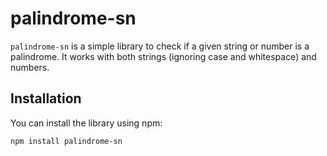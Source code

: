 # palindrome-sn

`palindrome-sn` is a simple library to check if a given string or number is a palindrome. It works with both strings (ignoring case and whitespace) and numbers.

## Installation

You can install the library using npm:

```bash
npm install palindrome-sn